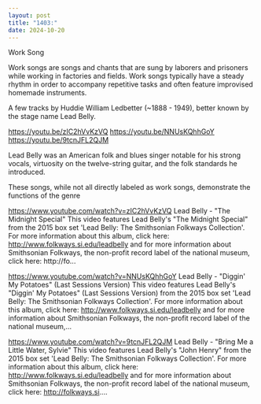```yaml
---
layout: post
title: "1403:"
date: 2024-10-20
---
```


Work Song

Work songs are songs and chants that are sung by laborers and prisoners while working in factories and fields. Work songs typically have a steady rhythm in order to accompany repetitive tasks and often feature improvised homemade instruments. 

A few tracks by Huddie William Ledbetter (~1888 - 1949), better known by the stage name Lead Belly.

https://youtu.be/zIC2hVvKzVQ
https://youtu.be/NNUsKQhhGoY
https://youtu.be/9tcnJFL2QJM

Lead Belly was an American folk and blues singer notable for his strong vocals, virtuosity on the twelve-string guitar, and the folk standards he introduced.

These songs, while not all directly labeled as work songs, demonstrate the functions of the genre

https://www.youtube.com/watch?v=zIC2hVvKzVQ
Lead Belly - "The Midnight Special"
This video features Lead Belly's "The Midnight Special" from the 2015 box set 'Lead Belly:  The Smithsonian Folkways Collection'.  For more information about this album, click here:  http://www.folkways.si.edu/leadbelly and for more information about Smithsonian Folkways, the non-profit record label of the national museum, click here:  http://fo...

https://www.youtube.com/watch?v=NNUsKQhhGoY
Lead Belly - "Diggin' My Potatoes" (Last Sessions Version)
This video features Lead Belly's "Diggin' My Potatoes" (Last Sessions Version) from the 2015 box set 'Lead Belly:  The Smithsonian Folkways Collection'.  For more information about this album, click here:  http://www.folkways.si.edu/leadbelly and for more information about Smithsonian Folkways, the non-profit record label of the national museum,...

https://www.youtube.com/watch?v=9tcnJFL2QJM
Lead Belly - "Bring Me a Little Water, Sylvie"
This video features Lead Belly's "John Henry" from the 2015 box set 'Lead Belly:  The Smithsonian Folkways Collection'.  For more information about this album, click here:  http://www.folkways.si.edu/leadbelly and for more information about Smithsonian Folkways, the non-profit record label of the national museum, click here:  http://folkways.si....
